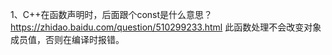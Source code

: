 1、C++在函数声明时，后面跟个const是什么意思？
https://zhidao.baidu.com/question/510299233.html
此函数处理不会改变对象成员值，否则在编译时报错。